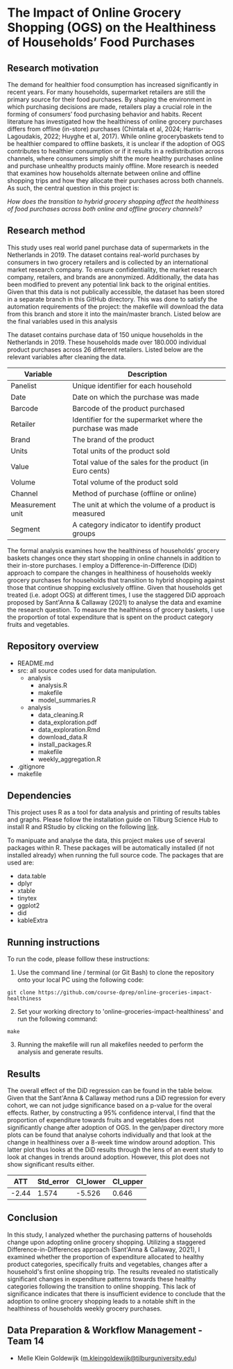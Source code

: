 # The Impact of Online Grocery Shopping (OGS) on the Healthiness of Households’ Food Purchases

## Research motivation

The demand for healthier food consumption has increased significantly in recent years. For many households, supermarket retailers are still the primary source for their food purchases. By shaping the environment in
which purchasing decisions are made, retailers play a crucial role in the forming of consumers’ food purchasing
behavior and habits. Recent literature has investigated how the healthiness of online grocery purchases differs from offline (in-store) purchases (Chintala et al, 2024; Harris-Lagoudakis, 2022; Huyghe et al, 2017).
While online grocerybaskets tend to be healthier compared to offline baskets, it is unclear if the adoption of OGS contributes to
healthier consumption or if it results in a redistribution across channels, where consumers simply shift the
more healthy purchases online and purchase unhealthy products mainly offline. More research is needed that
examines how households alternate between online and offline shopping trips and how they allocate their
purchases across both channels. As such, the central question in this project is:

*How does the transition to hybrid grocery shopping affect the healthiness of food purchases across both online and offline grocery channels?*

## Research method

This study uses real world panel purchase data of supermarkets in the Netherlands in 2019. The dataset contains real-world purchases by consumers in two grocery retailers and is collected by an international market research company. To ensure confidentiality, the market research 
company, retailers, and brands are anonymized. Additionally, the data has been modified to prevent any potential link back to the original entities. Given that this data is not publically accessible, the dataset has been stored in a separate branch in this GitHub directory. 
This was done to satisfy the automation requirements of the project: the makefile will download the data from this branch and store it into the main/master branch. Listed below are the final variables used in this analysis

The dataset contains purchase data of 150 unique households in the Netherlands in 2019. These households made over 180.000 individual product purchases across 26 different retailers. Listed below are the relevant variables after cleaning the data.

| Variable            | Description                                                    |
|---------------------|----------------------------------------------------------------|
| Panelist            | Unique identifier for each household                           |
| Date		      | Date on which the purchase was made                            |
| Barcode             | Barcode of the product purchased                               |
| Retailer            | Identifier for the supermarket where the purchase was made     |
| Brand               | The brand of the product                                       |
| Units		      | Total units of the product sold                                |
| Value		      | Total value of the sales for the product (in Euro cents)       |
| Volume	      | Total volume of the product sold                               |
| Channel	      | Method of purchase (offline or online)                         |
| Measurement unit    | The unit at which the volume of a product is measured          |
| Segment             | A category indicator to identify product groups    	       |



The formal analysis examines how the healthiness of households’ grocery baskets changes once they start shopping in online channels in addition to their in-store purchases. 
I employ a Difference-in-Difference (DiD) approach to compare the changes in healthiness of households weekly grocery purchases for households that transition to
hybrid shopping against those that continue shopping exclusively offline. Given that households get treated (i.e. adopt OGS) at different times, I use the staggered DiD approach proposed by Sant'Anna & Callaway (2021) to analyse the data and examine the research question.
To measure the healthiness of grocery baskets, I use the proportion of total expenditure that is spent on the product category fruits and vegetables.

## Repository overview
- README.md
- src:  all source codes used for data manipulation.
  * analysis
	* analysis.R
	* makefile
	* model_summaries.R
  * analysis
	* data_cleaning.R
	* data_exploration.pdf
	* data_exploration.Rmd
	* download_data.R
	* install_packages.R
	* makefile
	* weekly_aggregation.R
 - .gitignore
 - makefile


## Dependencies

This project uses R as a tool for data analysis and printing of results tables and graphs. Please follow the installation guide on Tilburg Science Hub to install R and RStudio by clicking on the following [link](https://tilburgsciencehub.com/topics/computer-setup/software-installation/rstudio/r/).

To manipuate and analyse the data, this project makes use of several packages within R. These packages will be automatically installed (if not installed already) when running the full source code. The packages that are used are:
* data.table
* dplyr
* xtable
* tinytex
* ggplot2
* did
* kableExtra
  

## Running instructions
To run the code, please folllow these instructions:
1. Use the command line / terminal (or Git Bash) to clone the repository onto your local PC using the following code:

```
git clone https://github.com/course-dprep/online-groceries-impact-healthiness
```
2. Set your working directory to 'online-groceries-impact-healthiness' and run the following command:

```
make
```
3. Running the makefile will run all makefiles needed to perform the analysis and generate results. 

## Results

The overall effect of the DiD regression can be found in the table below. Given that the Sant'Anna & Callaway method runs a DiD regression for every cohort, we can not judge significance based on a p-value for the overal effects. Rather, by constructing a 95% confidence interval, I find that the proportion of expenditure towards
fruits and vegetables does not significantly change after adoption of OGS. In the gen/paper directory more plots can be found that analyse cohorts individually and that look at the change in healthiness over a 8-week time window around adoption. This latter plot thus looks at the DiD results through the lens of an event study to look at changes in trends around adoption. However, this plot does not show significant results either.

| ATT   | Std_error | CI_lower | CI_upper |
|-------|-----------|----------|----------|
| -2.44 | 1.574     | -5.526   | 0.646    |


## Conclusion
In this study, I analyzed whether the purchasing patterns of households change upon adopting online grocery shopping. Utilizing a staggered Difference-in-Differences approach (Sant'Anna & Callaway, 2021), I examined whether the proportion of expenditure allocated to healthy product categories, specifically fruits and vegetables, changes after a household's first online shopping trip.
The results revealed no statistically significant changes in expenditure patterns towards these healthy categories following the transition to online shopping. This lack of significance indicates that there is insufficient evidence to conclude that the adoption to online grocery shopping leads to a notable shift in the healthiness of households weekly grocery purchases.


## Data Preparation & Workflow Management - Team 14 
* Melle Klein Goldewijk (m.kleingoldewijk@tilburguniversity.edu)

